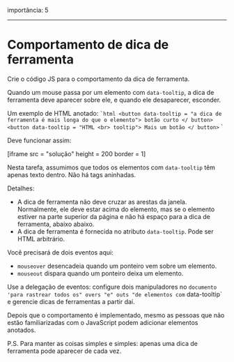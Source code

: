 importância: 5

---

# Comportamento de dica de ferramenta

Crie o código JS para o comportamento da dica de ferramenta.

Quando um mouse passa por um elemento com `data-tooltip`, a dica de ferramenta deve aparecer sobre ele, e quando ele desaparecer, esconder.

Um exemplo de HTML anotado:
`` `html
<button data-tooltip = "a dica de ferramenta é mais longa do que o elemento"> botão curto </ button>
<button data-tooltip = "HTML <br> tooltip"> Mais um botão </ button>
`` `

Deve funcionar assim:

[iframe src = "solução" height = 200 border = 1]

Nesta tarefa, assumimos que todos os elementos com `data-tooltip` têm apenas texto dentro. Não há tags aninhadas.

Detalhes:

- A dica de ferramenta não deve cruzar as arestas da janela. Normalmente, ele deve estar acima do elemento, mas se o elemento estiver na parte superior da página e não há espaço para a dica de ferramenta, abaixo abaixo.
- A dica de ferramenta é fornecida no atributo `data-tooltip`. Pode ser HTML arbitrário.

Você precisará de dois eventos aqui:
- `mouseover` desencadeia quando um ponteiro vem sobre um elemento.
- `mouseout` dispara quando um ponteiro deixa um elemento.

Use a delegação de eventos: configure dois manipuladores no `documento 'para rastrear todos os" overs "e" outs "de elementos com` data-tooltip` e gerencie dicas de ferramentas a partir daí.

Depois que o comportamento é implementado, mesmo as pessoas que não estão familiarizadas com o JavaScript podem adicionar elementos anotados.

P.S. Para manter as coisas simples e simples: apenas uma dica de ferramenta pode aparecer de cada vez.

